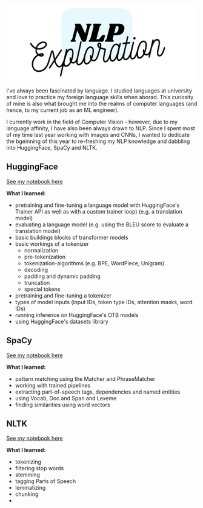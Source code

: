 <p align="center">
  <img width="600" height="200" src="https://github.com/HeleneFabia/nlp-exploration/blob/main/images/nlp.png">
</p>

I've always been fascinated by language. I studied languages at university and love to practice my foreign language skills when aborad. This curiosity of mine is also what brought me into the realms of computer languages (and hence, to my current job as an ML engineer). 

I currently work in the field of Computer Vision - however, due to my language affinity, I have also been always drawn to NLP. Since I spent most of my time last year working with images and CNNs, I wanted to dedicate the bgeinning of this year to re-freshing my NLP knowledge and dabbling into HuggingFace, SpaCy and NLTK. 

## HuggingFace

[See my notebook here](https://github.com/HeleneFabia/nlp-exploration/blob/main/notebooks/nlp_with_huggingface.ipynb)

**What I learned:**
- pretraining and fine-tuning a language model with HuggingFace's Trainer API as well as with a custom trainer loop) (e.g. a translation model)
- evaluating a language model (e.g. using the BLEU score to evaluate a translation model)
- basic buildings blocks of transformer models
- basic workings of a tokenizer
  - normalization
  - pre-tokenization
  - tokenization-algorithms (e.g. BPE, WordPiece, Unigram)
  - decoding
  - padding and dynamic padding
  - truncation
  - special tokens
- pretraining and fine-tuning a tokenizer 
- types of model inputs (input IDs, token type IDs, attention masks, word IDs)
- running inference on HuggingFace's OTB models
- using HuggingFace's datasets library

## SpaCy

[See my notebook here](https://github.com/HeleneFabia/nlp-exploration/blob/main/notebooks/nlp_with_spacy.ipynb)

**What I learned:**
- pattern matching using the Matcher and PhraseMatcher
- working with trained pipelines
- extracting part-of-speech tags, dependencies and named entities
- using Vocab, Doc and Span and Lexeme
- finding similarities using word vectors

## NLTK

[See my notebook here](https://github.com/HeleneFabia/nlp-exploration/blob/main/notebooks/nlp_with_nltk.ipynb)

**What I learned:**
- tokenizing
- filtering stop words
- stemming
- tagging Parts of Speech
- lemmatizing
- chunking
- 

